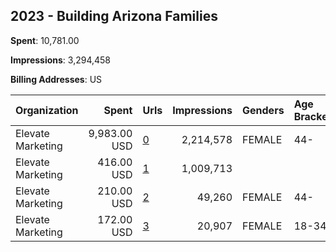 ## 2023 - Building Arizona Families 
**Spent**: 10,781.00

**Impressions**: 3,294,458

**Billing Addresses**: US

|Organization|Spent|Urls|Impressions|Genders|Age Brackets|Country Codes|
|:---|---:|:---|---:|:---|:---|:---|
|Elevate Marketing|9,983.00 USD|[0](https://www.snap.com/political-ads/asset/3f926196639c1efeb12ccece952006f6dd90889a387af59d9704318c83cbf978?mediaType=mp4)|2,214,578|FEMALE|44-|united states|
|Elevate Marketing|416.00 USD|[1](https://www.snap.com/political-ads/asset/ac22e0badd555ac95c9b22643e4414e28d2c10e94733edb3880c9243c17ffe2f?mediaType=png)|1,009,713|||united states|
|Elevate Marketing|210.00 USD|[2](https://www.snap.com/political-ads/asset/3f926196639c1efeb12ccece952006f6dd90889a387af59d9704318c83cbf978?mediaType=mp4)|49,260|FEMALE|44-|united states|
|Elevate Marketing|172.00 USD|[3](https://www.snap.com/political-ads/asset/ac22e0badd555ac95c9b22643e4414e28d2c10e94733edb3880c9243c17ffe2f?mediaType=png)|20,907|FEMALE|18-34|united states|
